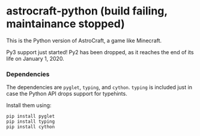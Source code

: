 # astrocraft-python (build failing, maintainance stopped)
This is the Python version of AstroCraft, a game like Minecraft.

Py3 support just started! Py2 has been dropped, as it reaches the end of its life on January 1, 2020.


### Dependencies

The dependencies are `pyglet`, `typing`, and `cython`. `typing` is included just in case the Python API drops support for typehints.

Install them using:
```
pip install pyglet
pip install typing
pip install cython
```
